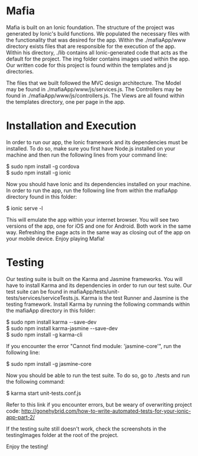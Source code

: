 # Mafia

Mafia is built on an Ionic foundation. The structure of the project was generated by Ionic's build functions. We populated the necessary files with the functionality that was desired for the app. Within the ./mafiaApp/www directory exists files that are responsible for the execution of the app. Within his directory, ./lib contains all Ionic-generated code that acts as the default for the project. The img folder contains images used within the app. Our written code for this project is found within the templates and js directories. 

The files that we built followed the MVC design architecture. The Model may be found in ./mafiaApp/www/js/services.js. The Controllers may be found in ./mafiaApp/www/js/controllers.js. The Views are all found within the templates directory, one per page in the app. 

# Installation and Execution

In order to run our app, the Ionic framework and its dependencies must be installed. To do so, make sure you first have Node.js installed on your machine and then run the following lines from your command line:

$ sudo npm install -g cordova <br>
$ sudo npm install -g ionic

Now you should have Ionic and its dependencies installed on your machine. In order to run the app, run the following line from within the mafiaApp directory found in this folder:

$ ionic serve -l

This will emulate the app within your internet browser. You will see two versions of the app, one for iOS and one for Android. Both work in the same way. Refreshing the page acts in the same way as closing out of the app on your mobile device. Enjoy playing Mafia!

# Testing

Our testing suite is built on the Karma and Jasmine frameworks. You will have to install Karma and its dependencies in order to run our test suite. Our test suite can be found in mafiaApp/tests/unit-tests/services/serviceTests.js. Karma is the test Runner and Jasmine is the testing framework. Install Karma by running the following commands within the mafiaApp directory in this folder:

$ sudo npm install karma --save-dev <br>
$ sudo npm install karma-jasmine --save-dev <br>
$ sudo npm install -g karma-cli

If you encounter the error "Cannot find module: 'jasmine-core'", run the following line:

$ sudo npm install -g jasmine-core

Now you should be able to run the test suite. To do so, go to ./tests and run the following command:

$ karma start  unit-tests.conf.js

Refer to this link if you encounter errors, but be weary of overwriting project code:
http://gonehybrid.com/how-to-write-automated-tests-for-your-ionic-app-part-2/

If the testing suite still doesn't work, check the screenshots in the testingImages folder at the root of the project. 

Enjoy the testing!

